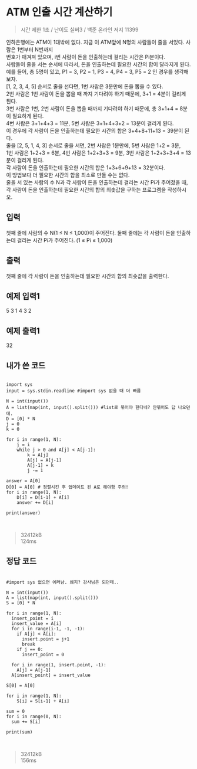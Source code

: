 ATM 인출 시간 계산하기
==========
> 시간 제한 1초 / 난이도 실버3 / 백준 온라인 저지 11399  

인하은행에는 ATM이 1대밖에 없다. 지금 이 ATM앞에 N명의 사람들이 줄을 서있다. 사람은 1번부터 N번까지   
번호가 매겨져 있으며, i번 사람이 돈을 인출하는데 걸리는 시간은 Pi분이다.  
사람들이 줄을 서는 순서에 따라서, 돈을 인출하는데 필요한 시간의 합이 달라지게 된다.   
예를 들어, 총 5명이 있고, P1 = 3, P2 = 1, P3 = 4, P4 = 3, P5 = 2 인 경우를 생각해보자.   
[1, 2, 3, 4, 5] 순서로 줄을 선다면, 1번 사람은 3분만에 돈을 뽑을 수 있다.   
2번 사람은 1번 사람이 돈을 뽑을 때 까지 기다려야 하기 때문에, 3+1 = 4분이 걸리게 된다.   
3번 사람은 1번, 2번 사람이 돈을 뽑을 때까지 기다려야 하기 때문에, 총 3+1+4 = 8분이 필요하게 된다.   
4번 사람은 3+1+4+3 = 11분, 5번 사람은 3+1+4+3+2 = 13분이 걸리게 된다.   
이 경우에 각 사람이 돈을 인출하는데 필요한 시간의 합은 3+4+8+11+13 = 39분이 된다.  
줄을 [2, 5, 1, 4, 3] 순서로 줄을 서면, 2번 사람은 1분만에, 5번 사람은 1+2 = 3분,  
1번 사람은 1+2+3 = 6분, 4번 사람은 1+2+3+3 = 9분, 3번 사람은 1+2+3+3+4 = 13분이 걸리게 된다.   
각 사람이 돈을 인출하는데 필요한 시간의 합은 1+3+6+9+13 = 32분이다.  
이 방법보다 더 필요한 시간의 합을 최소로 만들 수는 없다.  
줄을 서 있는 사람의 수 N과 각 사람이 돈을 인출하는데 걸리는 시간 Pi가 주어졌을 때,  
각 사람이 돈을 인출하는데 필요한 시간의 합의 최솟값을 구하는 프로그램을 작성하시오.

입력
-------------------
첫째 줄에 사람의 수 N(1 ≤ N ≤ 1,000)이 주어진다. 둘째 줄에는 각 사람이 돈을 인출하는데 걸리는 시간 Pi가 주어진다. (1 ≤ Pi ≤ 1,000)

출력
-------------
첫째 줄에 각 사람이 돈을 인출하는데 필요한 시간의 합의 최솟값을 출력한다.

예제 입력1
----------
5
3 1 4 3 2

예제 출력1
--------
32

내가 쓴 코드
-----------
<pre>
<code>
import sys
input = sys.stdin.readline #import sys 없을 때 더 빠름

N = int(input())
A = list(map(int, input().split())) #list로 묶어야 한다네? 안묶어도 답 나오던데. 
D = [0] * N
j = 0
k = 0

for i in range(1, N):
    j = i
    while j > 0 and A[j] < A[j-1]:
        k = A[j]
        A[j] = A[j-1]
        A[j-1] = k
        j -= 1

answer = A[0]
D[0] = A[0] # 정렬시킨 후 업데이트 된 A로 해야함 주의!
for i in range(1, N):
    D[i] = D[i-1] + A[i]
    answer += D[i]

print(answer)

</code>
</pre>
> 32412kB  
> 124ms

정답 코드
----------------
<pre>
  <code>
#import sys 없으면 에러남. 왜지? 강사님은 되던데..
      
N = int(input()) 
A = list(map(int, input().split()))
S = [0] * N

for i in range(1, N):
  insert_point = i
  insert_value = A[i]
  for i in range(i-1, -1, -1):
    if A[j] < A[i]:
      insert.point = j+1
      break
    if j == 0:
      insert_point = 0

  for i in range(1, insert.point, -1):
    A[j] = A[j-1]
  A[insert_point] = insert_value

S[0] = A[0]

for i in range(1, N):
    S[i] = S[i-1] + A[i]

sum = 0
for i in range(0, N):
  sum += S[i]

print(sum)

</code>
</pre>

> 32412kB  
> 156ms







